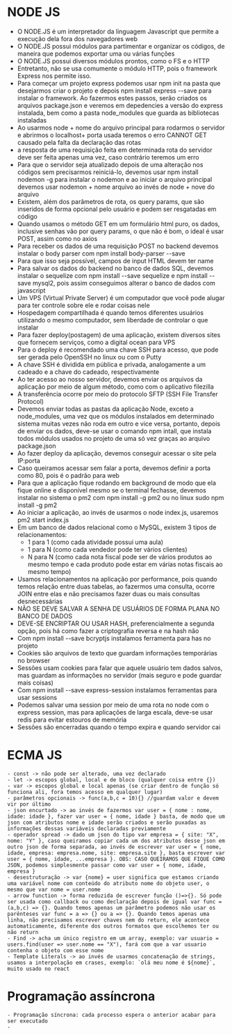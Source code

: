 # NODE JS

  - O NODE.JS é um interpretador da linguagem Javascript que permite a execução dela fora dos navegadores web
  - O NODE.JS possui módulos para partimentar e organizar os códigos, de maneira que podemos exportar uma ou várias funções
  - O NODE.JS possui diversos módulos prontos, como o FS e o HTTP
  - Entretanto, não se usa comumente o módulo HTTP, pois o framework Express nos permite isso.
  - Para começar um projeto express podemos usar npm init na pasta que desejarmos criar o projeto e depois npm install express --save para instalar o framework. Ao fazermos estes passos, serão criados os arquivos package.json e veremos em depedencies a versão do express instalada, bem como a pasta node_modules que guarda as bibliotecas instaladas
  - Ao usarmos node + nome do arquivo principal para rodarmos o servidor e abrirmos o localhost+ porta usada teremos o erro CANNOT GET causado pela falta da declaração das rotas
  - a resposta de uma requisição feita em determinada rota do servidor deve ser feita apenas uma vez, caso contrário teremos um erro
  - Para que o servidor seja atualizado depois de uma alteração nos códigos sem precisarmos reiniciá-lo, devemos usar npm install nodemon -g para instalar o nodemon e ao iniciar o arquivo principal devemos usar nodemon + nome arquivo ao invés de node + nove do arquivo
  - Existem, além dos parâmetros de rota, os query params, que são inseridos de forma opcional pelo usuário e podem ser resgatadas em código
  - Quando usamos o método GET em um formulário html puro, os dados, inclusive senhas vão por query params, o que não é bom, o ideal é usar POST, assim como no axios
  - Para receber os dados de uma requisição POST no backend devemos instalar o body parser com npm install body-parser --save
  - Para que isso seja possível, campos de input HTML devem ter name
  - Para salvar os dados do backend no banco de dados SQL, devemos instalar o sequelize com npm install --save sequelize e npm install --save mysql2, pois assim conseguimos alterar o banco de dados com javascript
  - Um VPS (Virtual Private Server) é um computador que você pode alugar para ter controle sobre ele e rodar coisas nele
  - Hospedagem compartilhada é quando temos diferentes usuários utilizando o mesmo computador, sem liberdade de controlar o que instalar
  - Para fazer deploy(postagem) de uma aplicação, existem diversos sites que fornecem serviços, como a digital ocean para VPS
  - Para o deploy é recomendado uma chave SSH para acesso, que pode ser gerada pelo OpenSSH no linux ou com o Putty
  - A chave SSH é dividida em pública e privada, analogamente a um cadeado e a chave do cadeado, respectivamente
  - Ao ter acesso ao nosso servidor, devemos enviar os arquivos da aplicação por meio de algum método, como com o aplicativo filezilla
  - A transferência ocorre por meio do protocolo SFTP (SSH File Transfer Protocol)
  - Devemos enviar todas as pastas da aplicação Node, exceto a node_modules, uma vez que os módulos instalados em determinado sistema muitas vezes não roda em outro e vice versa, portanto, depois de enviar os dados, deve-se usar o comando npm intall, que instala todos módulos usados no projeto de uma só vez graças ao arquivo package.json
  - Ao fazer deploy da aplicação, devemos conseguir acessar o site pela IP:porta
  - Caso queiramos acessar sem falar a porta, devemos definir a porta como 80, pois é o padrão para web
  - Para que a aplicação fique rodando em background de modo que ela fique online e disponível mesmo se o terminal fechasse, devemos instalar no sistema o pm2 com npm install -g pm2 ou no linux sudo npm install -g pm2
  - Ao iniciar a aplicação, ao invés de usarmos o node index.js, usaremos pm2 start index.js
  - Em um banco de dados relacional como o MySQL, existem 3 tipos de relacionamentos:
    * 1 para 1 (como cada atividade possui uma aula)
    * 1 para N (como cada vendedor pode ter vários clientes)
    * N para N (como cada nota fiscal pode ser de vários produtos ao mesmo tempo e cada produto pode estar em várias notas fiscais ao mesmo tempo)
  - Usamos relacionamentos na aplicação por performance, pois quando temos relação entre duas tabelas, ao fazermos uma consulta, ocorre JOIN entre elas e não precisamos fazer duas ou mais consultas desnecessárias
  - NÃO SE DEVE SALVAR A SENHA DE USUÁRIOS DE FORMA PLANA NO BANCO DE DADOS
  - DEVE-SE ENCRIPTAR OU USAR HASH, preferencialmente a segunda opção, pois há como fazer a criptografia reversa e na hash não
  - Com npm install --save bcryptjs instalamos ferramenta para has no projeto
  - Cookies são arquivos de texto que guardam informações temporárias no browser
  - Sessões usam cookies para falar que aquele usuário tem dados salvos, mas guardam as informações no servidor (mais seguro e pode guardar mais coisas)
  - Com npm install --save express-session instalamos ferramentas para usar sessions
  - Podemos salvar uma session por meio de uma rota no node com o express session, mas para aplicações de larga escala, deve-se usar redis para evitar estouros de memória
  - Sessões são encerradas quando o tempo expira e quando servidor cai

  # ECMA JS
    - const -> não pode ser alterado, uma vez declarado
    - let -> escopos global, local e de bloco (qualquer coisa entre {})
    - var -> escopos global e local apenas (se criar dentro de função só funciona ali, fora temos acesso em qualquer lugar)
    - parâmetros opcionais -> func(a,b,c = 10){} //guardam valor e devem vir por último
    - json encurtado -> ao invés de fazermos var user = { nome : nome, idade: idade }, fazer var user = { nome, idade } basta, de modo que um json com atributos nome e idade serão criados e serão puxadas as informações dessas variáveis declaradas previamente
    - operador spread -> dado um json do tipo var empresa = { site: "X", nome: "Y" }, caso queiramos copiar cada um dos atributos desse json em outro json de forma separada, ao invés de escrever var user = { nome, idade, empresa: empresa.nome, site: empresa.site }, basta escrever var user = { nome, idade, ...empresa }. OBS: CASO QUEIRAMOS QUE FIQUE COMO JSON, podemos simplesmente passar como var user = { nome, idade, empresa }
    - desestruturação -> var {nome} = user significa que estamos criando uma variável nome com conteúdo do atributo nome do objeto user, o mesmo que var nome = user.nome
    - arrow function -> forma reduzida de escrever função ()=>{}. Só pode ser usada como callback ou como declaração depois de igual var func = (a,b,c) => {}. Quando temos apenas um parâmetro podemos não usar os parênteses var func = a => {} ou a => {}. Quando temos apenas uma linha, não precisamos escrever chaves nem do return, ele acontece automaticamente, diferente dos outros formatos que escolhemos ter ou não return
    - Find -> acha um único registro em um array, exemplo: var usuario = users.find(user => user.nome == "X"), fará com que a var usuario contenha o objeto com esse nome
    - Template Literals -> ao invés de usarmos concatenação de strings, usamos a interpolação em crases, exemplo: `olá meu nome é ${nome}`, muito usado no react
  
  # Programação assíncrona
    - Programação síncrona: cada processo espera o anterior acabar para ser executado
    - 